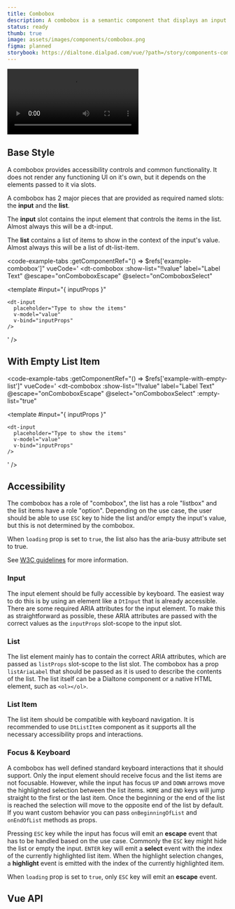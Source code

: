 ```yaml
---
title: Combobox
description: A combobox is a semantic component that displays an input element combined with a listbox, which enables the user to select items from the list.
status: ready
thumb: true
image: assets/images/components/combobox.png
figma: planned
storybook: https://dialtone.dialpad.com/vue/?path=/story/components-combobox--default
---
```


<code-well-header bgclass="d-bgc-neutral-white">
  <video class="d-w60p" src="/assets/images/components/preview--combobox.mp4" autoplay loop></video>
</code-well-header>

## Base Style

A combobox provides accessibility controls and common functionality. It does not render any functioning UI on it's own, but it depends on the elements passed to it via slots.

A combobox has 2 major pieces that are provided as required named slots: the **input** and the **list**.

The **input** slot contains the input element that controls the items in the list. Almost always this will be a dt-input.

The **list** contains a list of items to show in the context of the input's value. Almost always this will be a list of dt-list-item.

<code-well-header class="d-d-block">
  <dt-combobox
    :show-list="!!value"
    label="Label Text"
    @escape="onComboboxEscape"
    @select="onComboboxSelect"
    ref="example-combobox"
  >
    <template
      #input="{ inputProps }"
    >
      <dt-input
        placeholder="Type to show the items"
        v-model="value"
        v-bind="inputProps"
      />
    </template>
    <template
      #list="{ listProps }"
    >
      <ol
        v-bind="listProps"
        class="d-p0 d-mt8 d-hmx332 d-of-y-auto"
      >
        <dt-list-item
          v-for="(item, i) in items"
          :key="item.id"
          role="option"
          navigation-type="arrow-keys"
          @click="onListItemSelect(i)"
        >
          <template #left>
            <dt-avatar
              :full-name="(i + 1).toString()"
              :seed="i.toString()"
            />
          </template>
          {{ item.name }}
        </dt-list-item>
      </ol>
    </template>
  </dt-combobox>
</code-well-header>

<code-example-tabs
:getComponentRef="() => $refs['example-combobox']"
vueCode='
<dt-combobox
  :show-list="!!value"
  label="Label Text"
  @escape="onComboboxEscape"
  @select="onComboboxSelect"
>
  <template
    #input="{ inputProps }"
  >
    <dt-input
      placeholder="Type to show the items"
      v-model="value"
      v-bind="inputProps"
    />
  </template>
  <template
    #list="{ listProps }"
  >
    <ol
      v-bind="listProps"
      class="d-p0 d-mt8 d-hmx332 d-of-y-auto"
    >
      <dt-list-item
        v-for="(item, i) in items"
        :key="item.id"
        role="option"
        navigation-type="arrow-keys"
        @click="onListItemSelect(i)"
      >
        <template #left>
          <dt-avatar
            :full-name="(i + 1).toString()"
            :seed="i.toString()"
          />
        </template>
        {{ item.name }}
      </dt-list-item>
    </ol>
  </template>
</dt-combobox>
'
/>

## With Empty List Item

<code-well-header class="d-d-block">
  <dt-combobox
    :show-list="!!value"
    label="Label Text"
    @escape="onComboboxEscape"
    @select="onComboboxSelect"
    :empty-list="true"
    ref="example-with-empty-list"
  >
    <template
      #input="{ inputProps }"
    >
      <dt-input
        placeholder="Type to show the items"
        v-model="value"
        v-bind="inputProps"
      />
    </template>
    <template #emptyListItem>
      <span>No matches found.</span>
    </template>
  </dt-combobox>
</code-well-header>

<code-example-tabs
:getComponentRef="() => $refs['example-with-empty-list']"
vueCode='
<dt-combobox
  :show-list="!!value"
  label="Label Text"
  @escape="onComboboxEscape"
  @select="onComboboxSelect"
  :empty-list="true"
>
  <template
    #input="{ inputProps }"
  >
    <dt-input
      placeholder="Type to show the items"
      v-model="value"
      v-bind="inputProps"
    />
  </template>
  <template #emptyListItem>
    <span>No matches found.</span>
  </template>
</dt-combobox>
'
/>

## Accessibility

The combobox has a role of "combobox", the list has a role "listbox" and the list items have a role "option". Depending on the use case, the user should be able to use `ESC` key to hide the list and/or empty the input's value, but this is not determined by the combobox.

When `loading` prop is set to `true`, the list also has the aria-busy attribute set to true.

See [W3C guidelines](https://www.w3.org/WAI/ARIA/apg/) for more information.

### Input

The input element should be fully accessible by keyboard. The easiest way to do this is by using an element like a `DtInput` that is already accessible. There are some required ARIA attributes for the input element. To make this as straightforward as possible, these ARIA attributes are passed with the correct values as the `inputProps` slot-scope to the input slot.

### List

The list element mainly has to contain the correct ARIA attributes, which are passed as `listProps` slot-scope to the list slot. The combobox has a prop `listAriaLabel` that should be passed as it is used to describe the contents of the list. The list itself can be a Dialtone component or a native HTML element, such as `<ol></ol>`.

### List Item

The list item should be compatible with keyboard navigation. It is recommended to use `DtListItem` component as it supports all the necessary accessibility props and interactions.

### Focus & Keyboard

A combobox has well defined standard keyboard interactions that it should support. Only the input element should receive focus and the list items are not focusable. However, while the input has focus `UP` and `DOWN` arrows move the highlighted selection between the list items. `HOME` and `END` keys will jump straight to the first or the last item. Once the beginning or the end of the list is reached the selection will move to the opposite end of the list by default. If you want custom behavior you can pass `onBeginningOfList` and `onEndOfList` methods as props.

Pressing `ESC` key while the input has focus will emit an **escape** event that has to be handled based on the use case. Commonly the `ESC` key might hide the list or empty the input. `ENTER` key will emit a **select** event with the index of the currently highlighted list item. When the highlight selection changes, a **highlight** event is emitted with the index of the currently highlighted item.

When `loading` prop is set to `true`, only `ESC` key will emit an **escape** event.

## Vue API

<component-vue-api component-name="combobox" />

<script setup>
import { ref } from 'vue';

const value = ref('example');
const items = [
  { name: 'combobox item 1', id: 1 },
  { name: 'combobox item 2', id: 2 },
  { name: 'combobox item 3', id: 3 },
  { name: 'combobox item 4', id: 4 },
  { name: 'combobox item 5', id: 5 },
  { name: 'combobox item 6', id: 6 },
  { name: 'combobox item 7', id: 7 },
  { name: 'combobox item 8', id: 8 },
  { name: 'combobox item 9', id: 9 },
  { name: 'combobox item 10', id: 10 },
  { name: 'combobox item 11', id: 11 },
  { name: 'combobox item 12', id: 12 },
];

function onComboboxSelect (i) {
  value.value = items[i].name;
};

function onListItemSelect (i) {
  value.value = items[i].name;
};

function onComboboxEscape () {
  value.value = '';
};
</script>
